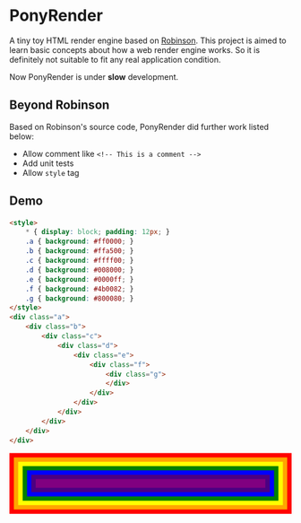 # PonyRender

A tiny toy HTML render engine based on [Robinson](https://github.com/mbrubeck/robinson). This project is aimed to learn basic concepts about how a web render engine works. So it is definitely not suitable to fit any real application condition.

Now PonyRender is under **slow** development.

## Beyond Robinson

Based on Robinson's source code, PonyRender did further work listed below:

- Allow comment like `<!-- This is a comment -->`
- Add unit tests
- Allow `style` tag

## Demo

```html
<style>
    * { display: block; padding: 12px; }
    .a { background: #ff0000; }
    .b { background: #ffa500; }
    .c { background: #ffff00; }
    .d { background: #008000; }
    .e { background: #0000ff; }
    .f { background: #4b0082; }
    .g { background: #800080; }
</style>
<div class="a">
    <div class="b">
        <div class="c">
            <div class="d">
                <div class="e">
                    <div class="f">
                        <div class="g">
                        </div>
                    </div>
                </div>
            </div>
        </div>
    </div>
</div>
```

![rainbow](./docs/rainbow.png)
